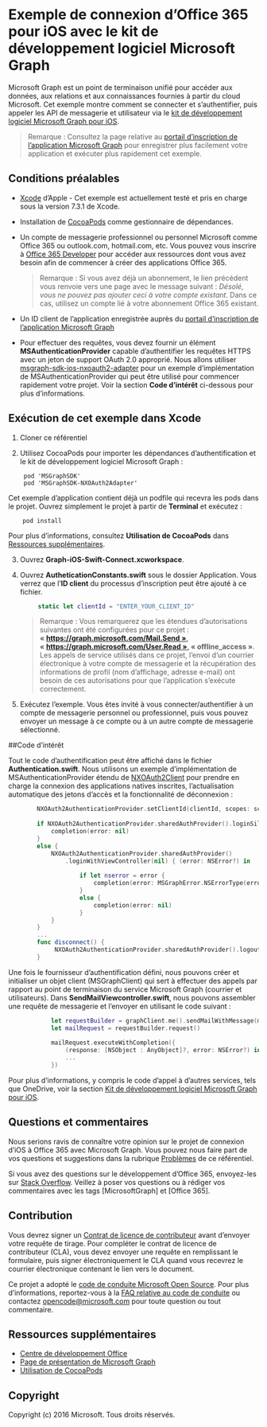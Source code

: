 # <a name="office-365-connect-sample-for-ios-using-the-microsoft-graph-sdk"></a>Exemple de connexion d’Office 365 pour iOS avec le kit de développement logiciel Microsoft Graph

Microsoft Graph est un point de terminaison unifié pour accéder aux données, aux relations et aux connaissances fournies à partir du cloud Microsoft. Cet exemple montre comment se connecter et s’authentifier, puis appeler les API de messagerie et utilisateur via le [kit de développement logiciel Microsoft Graph pour iOS](https://github.com/microsoftgraph/msgraph-sdk-ios).

> Remarque : Consultez la page relative au [portail d’inscription de l’application Microsoft Graph](https://graph.microsoft.io/en-us/app-registration) pour enregistrer plus facilement votre application et exécuter plus rapidement cet exemple.
 
## <a name="prerequisites"></a>Conditions préalables
* [Xcode](https://developer.apple.com/xcode/downloads/) d’Apple - Cet exemple est actuellement testé et pris en charge sous la version 7.3.1 de Xcode.
* Installation de [CocoaPods](https://guides.cocoapods.org/using/using-cocoapods.html) comme gestionnaire de dépendances.
* Un compte de messagerie professionnel ou personnel Microsoft comme Office 365 ou outlook.com, hotmail.com, etc. Vous pouvez vous inscrire à [Office 365 Developer](https://aka.ms/devprogramsignup) pour accéder aux ressources dont vous avez besoin afin de commencer à créer des applications Office 365.

     > Remarque : Si vous avez déjà un abonnement, le lien précédent vous renvoie vers une page avec le message suivant : *Désolé, vous ne pouvez pas ajouter ceci à votre compte existant*. Dans ce cas, utilisez un compte lié à votre abonnement Office 365 existant.    
* Un ID client de l’application enregistrée auprès du [portail d’inscription de l’application Microsoft Graph](https://graph.microsoft.io/en-us/app-registration)
* Pour effectuer des requêtes, vous devez fournir un élément **MSAuthenticationProvider** capable d’authentifier les requêtes HTTPS avec un jeton de support OAuth 2.0 approprié. Nous allons utiliser [msgraph-sdk-ios-nxoauth2-adapter](https://github.com/microsoftgraph/msgraph-sdk-ios-nxoauth2-adapter) pour un exemple d’implémentation de MSAuthenticationProvider qui peut être utilisé pour commencer rapidement votre projet. Voir la section **Code d’intérêt** ci-dessous pour plus d’informations.

       
## <a name="running-this-sample-in-xcode"></a>Exécution de cet exemple dans Xcode

1. Cloner ce référentiel
2. Utilisez CocoaPods pour importer les dépendances d’authentification et le kit de développement logiciel Microsoft Graph :
        
        pod 'MSGraphSDK'
        pod 'MSGraphSDK-NXOAuth2Adapter'


 Cet exemple d’application contient déjà un podfile qui recevra les pods dans le projet. Ouvrez simplement le projet à partir de **Terminal** et exécutez : 
        
        pod install
        
   Pour plus d’informations, consultez **Utilisation de CocoaPods** dans [Ressources supplémentaires](#AdditionalResources).
  
3. Ouvrez **Graph-iOS-Swift-Connect.xcworkspace**.
4. Ouvrez **AutheticationConstants.swift** sous le dossier Application. Vous verrez que l’**ID client** du processus d’inscription peut être ajouté à ce fichier.

   ```swift
        static let clientId = "ENTER_YOUR_CLIENT_ID"
   ```    
    > Remarque : Vous remarquerez que les étendues d’autorisations suivantes ont été configurées pour ce projet : **« https://graph.microsoft.com/Mail.Send », « https://graph.microsoft.com/User.Read », « offline_access »**. Les appels de service utilisés dans ce projet, l’envoi d’un courrier électronique à votre compte de messagerie et la récupération des informations de profil (nom d’affichage, adresse e-mail) ont besoin de ces autorisations pour que l’application s’exécute correctement.


5. Exécutez l’exemple. Vous êtes invité à vous connecter/authentifier à un compte de messagerie personnel ou professionnel, puis vous pouvez envoyer un message à ce compte ou à un autre compte de messagerie sélectionné.


##<a name="code-of-interest"></a>Code d’intérêt

Tout le code d’authentification peut être affiché dans le fichier **Authentication.swift**. Nous utilisons un exemple d’implémentation de MSAuthenticationProvider étendu de [NXOAuth2Client](https://github.com/nxtbgthng/OAuth2Client) pour prendre en charge la connexion des applications natives inscrites, l’actualisation automatique des jetons d’accès et la fonctionnalité de déconnexion :
```swift
        NXOAuth2AuthenticationProvider.setClientId(clientId, scopes: scopes)
        
        if NXOAuth2AuthenticationProvider.sharedAuthProvider().loginSilent() == true {
            completion(error: nil)
        }
        else {
            NXOAuth2AuthenticationProvider.sharedAuthProvider()
                .loginWithViewController(nil) { (error: NSError?) in
                    
                    if let nserror = error {
                        completion(error: MSGraphError.NSErrorType(error: nserror))
                    }
                    else {
                        completion(error: nil)
                    }
            }
        }
        ...
        func disconnect() {
             NXOAuth2AuthenticationProvider.sharedAuthProvider().logout()
        }

```


Une fois le fournisseur d’authentification défini, nous pouvons créer et initialiser un objet client (MSGraphClient) qui sert à effectuer des appels par rapport au point de terminaison du service Microsoft Graph (courrier et utilisateurs). Dans **SendMailViewcontroller.swift**, nous pouvons assembler une requête de messagerie et l’envoyer en utilisant le code suivant :

```swift
            let requestBuilder = graphClient.me().sendMailWithMessage(message, saveToSentItems: false)
            let mailRequest = requestBuilder.request()
            
            mailRequest.executeWithCompletion({
                (response: [NSObject : AnyObject]?, error: NSError?) in
                ...
            })

```

Pour plus d’informations, y compris le code d’appel à d’autres services, tels que OneDrive, voir la section [Kit de développement logiciel Microsoft Graph pour iOS](https://github.com/microsoftgraph/msgraph-sdk-ios).

## <a name="questions-and-comments"></a>Questions et commentaires

Nous serions ravis de connaître votre opinion sur le projet de connexion d’iOS à Office 365 avec Microsoft Graph. Vous pouvez nous faire part de vos questions et suggestions dans la rubrique [Problèmes]() de ce référentiel.

Si vous avez des questions sur le développement d’Office 365, envoyez-les sur [Stack Overflow](http://stackoverflow.com/questions/tagged/Office365+API). Veillez à poser vos questions ou à rédiger vos commentaires avec les tags [MicrosoftGraph] et [Office 365].

## <a name="contributing"></a>Contribution
Vous devrez signer un [Contrat de licence de contributeur](https://cla.microsoft.com/) avant d’envoyer votre requête de tirage. Pour compléter le contrat de licence de contributeur (CLA), vous devez envoyer une requête en remplissant le formulaire, puis signer électroniquement le CLA quand vous recevrez le courrier électronique contenant le lien vers le document. 

Ce projet a adopté le [code de conduite Microsoft Open Source](https://opensource.microsoft.com/codeofconduct/). Pour plus d’informations, reportez-vous à la [FAQ relative au code de conduite](https://opensource.microsoft.com/codeofconduct/faq/) ou contactez [opencode@microsoft.com](mailto:opencode@microsoft.com) pour toute question ou tout commentaire.

## <a name="additional-resources"></a>Ressources supplémentaires

* [Centre de développement Office](http://dev.office.com/)
* [Page de présentation de Microsoft Graph](https://graph.microsoft.io)
* [Utilisation de CocoaPods](https://guides.cocoapods.org/using/using-cocoapods.html)

## <a name="copyright"></a>Copyright
Copyright (c) 2016 Microsoft. Tous droits réservés.

